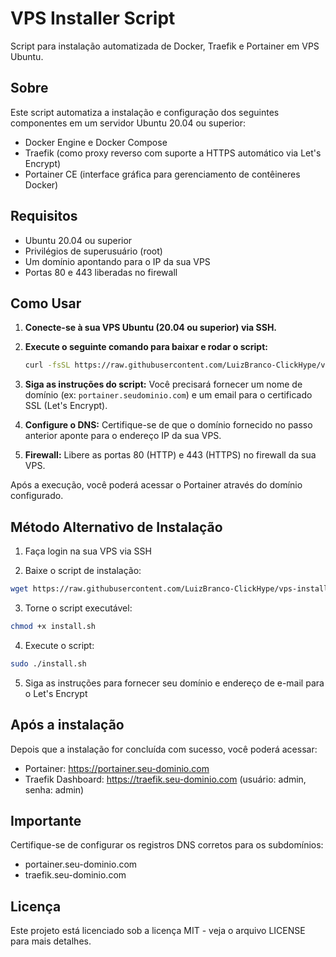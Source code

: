 # VPS Installer Script

Script para instalação automatizada de Docker, Traefik e Portainer em VPS Ubuntu.

## Sobre

Este script automatiza a instalação e configuração dos seguintes componentes em um servidor Ubuntu 20.04 ou superior:

- Docker Engine e Docker Compose
- Traefik (como proxy reverso com suporte a HTTPS automático via Let's Encrypt)
- Portainer CE (interface gráfica para gerenciamento de contêineres Docker)

## Requisitos

- Ubuntu 20.04 ou superior
- Privilégios de superusuário (root)
- Um domínio apontando para o IP da sua VPS
- Portas 80 e 443 liberadas no firewall

## Como Usar

1. **Conecte-se à sua VPS Ubuntu (20.04 ou superior) via SSH.**
2. **Execute o seguinte comando para baixar e rodar o script:**

   ```bash
   curl -fsSL https://raw.githubusercontent.com/LuizBranco-ClickHype/vps-installer-script/main/install.sh | sudo bash
   ```
3. **Siga as instruções do script:** Você precisará fornecer um nome de domínio (ex: `portainer.seudominio.com`) e um email para o certificado SSL (Let's Encrypt).
4. **Configure o DNS:** Certifique-se de que o domínio fornecido no passo anterior aponte para o endereço IP da sua VPS.
5. **Firewall:** Libere as portas 80 (HTTP) e 443 (HTTPS) no firewall da sua VPS.

Após a execução, você poderá acessar o Portainer através do domínio configurado.

## Método Alternativo de Instalação

1. Faça login na sua VPS via SSH

2. Baixe o script de instalação:
```bash
wget https://raw.githubusercontent.com/LuizBranco-ClickHype/vps-installer-script/main/install.sh
```

3. Torne o script executável:
```bash
chmod +x install.sh
```

4. Execute o script:
```bash
sudo ./install.sh
```

5. Siga as instruções para fornecer seu domínio e endereço de e-mail para o Let's Encrypt

## Após a instalação

Depois que a instalação for concluída com sucesso, você poderá acessar:

- Portainer: https://portainer.seu-dominio.com
- Traefik Dashboard: https://traefik.seu-dominio.com (usuário: admin, senha: admin)

## Importante

Certifique-se de configurar os registros DNS corretos para os subdomínios:
- portainer.seu-dominio.com
- traefik.seu-dominio.com

## Licença

Este projeto está licenciado sob a licença MIT - veja o arquivo LICENSE para mais detalhes.